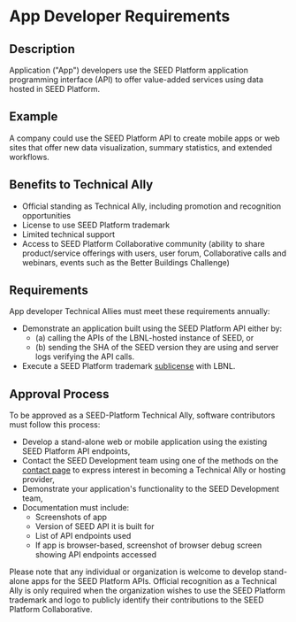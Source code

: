 # App Developer Requirements

## Description

Application ("App") developers use the SEED Platform application programming interface (API) to offer value-added services using data hosted in SEED Platform.

## Example

A company could use the SEED Platform API to create mobile apps or web sites that offer new data visualization, summary statistics, and extended workflows.

## Benefits to Technical Ally

- Official standing as Technical Ally, including promotion and recognition opportunities
- License to use SEED Platform trademark
- Limited technical support
- Access to SEED Platform Collaborative community (ability to share product/service offerings with users, user forum, Collaborative calls and webinars, events such as the Better Buildings Challenge)

## Requirements

App developer Technical Allies must meet these requirements annually:
- Demonstrate an application built using the SEED Platform API either by:
	- (a) calling the APIs of the LBNL-hosted instance of SEED, or 
	- (b) sending the SHA of the SEED version they are using and server logs verifying the API calls.
- Execute a SEED Platform trademark [sublicense](resources/SEED_LBNL_sample_license.pdf) with LBNL.

## Approval Process

To be approved as a SEED-Platform Technical Ally, software contributors must follow this process:

- Develop a stand-alone web or mobile application using the existing SEED Platform API endpoints,
- Contact the SEED Development team using one of the methods on the [contact page](contact.md) to express interest in becoming a Technical Ally or hosting provider,
- Demonstrate your application's functionality to the SEED Development team,
- Documentation must include:
	- Screenshots of app
	- Version of SEED API it is built for
	- List of API endpoints used
	- If app is browser-based, screenshot of browser debug screen showing API endpoints accessed

Please note that any individual or organization is welcome to develop stand-alone apps for the SEED Platform APIs. Official recognition as a Technical Ally is only required when the organization wishes to use the SEED Platform trademark and logo to publicly identify their contributions to the SEED Platform Collaborative.